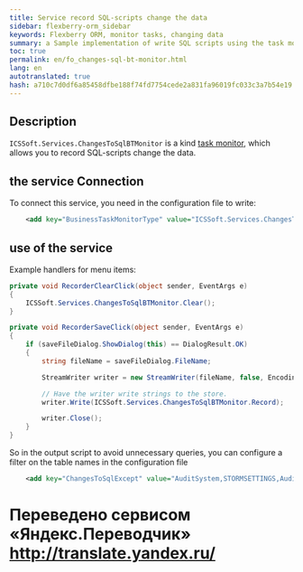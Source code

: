 ```yaml
--- 
title: Service record SQL-scripts change the data 
sidebar: flexberry-orm_sidebar 
keywords: Flexberry ORM, monitor tasks, changing data 
summary: a Sample implementation of write SQL scripts using the task monitor 
toc: true 
permalink: en/fo_changes-sql-bt-monitor.html 
lang: en 
autotranslated: true 
hash: a710c7d0df6a85458dfbe188f74fd7754cede2a831fa96019fc033c3a7b54e19 
--- 
```


## Description 

`ICSSoft.Services.ChangesToSqlBTMonitor` is a kind [task monitor](fo_business-task-monitor.html), which allows you to record SQL-scripts change the data. 

## the service Connection 

To connect this service, you need in the configuration file to write: 

```xml
    <add key="BusinessTaskMonitorType" value="ICSSoft.Services.ChangesToSqlBTMonitor, ChangesToSqlBTMonitor, Version=1.0.0.1, Culture=neutral, PublicKeyToken=e5ad39f116a43e0b"/>
``` 

## use of the service 

Example handlers for menu items: 

```csharp
private void RecorderClearClick(object sender, EventArgs e)
{
	ICSSoft.Services.ChangesToSqlBTMonitor.Clear();
}

private void RecorderSaveClick(object sender, EventArgs e)
{
	if (saveFileDialog.ShowDialog(this) == DialogResult.OK)
	{
		string fileName = saveFileDialog.FileName;

		StreamWriter writer = new StreamWriter(fileName, false, Encoding.UTF8);

		// Have the writer write strings to the store. 
		writer.Write(ICSSoft.Services.ChangesToSqlBTMonitor.Record);

		writer.Close();
	}
}
``` 

So in the output script to avoid unnecessary queries, you can configure a filter on the table names in the configuration file 

```xml
    <add key="ChangesToSqlExcept" value="AuditSystem,STORMSETTINGS,Audiopiracy,Auditionee"/>
``` 



 # Переведено сервисом «Яндекс.Переводчик» http://translate.yandex.ru/
